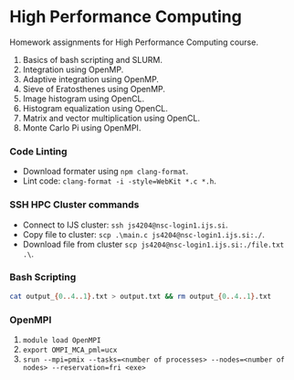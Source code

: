 # High Performance Computing
Homework assignments for High Performance Computing course.
1. Basics of bash scripting and SLURM.
2. Integration using OpenMP.
3. Adaptive integration using OpenMP.
4. Sieve of Eratosthenes using OpenMP.
5. Image histogram using OpenCL.
6. Histogram equalization using OpenCL.
7. Matrix and vector multiplication using OpenCL.
8. Monte Carlo Pi using OpenMPI.

### Code Linting
- Download formater using `npm clang-format`.
- Lint code: `clang-format -i -style=WebKit *.c *.h`.

### SSH HPC Cluster commands
- Connect to IJS cluster: `ssh js4204@nsc-login1.ijs.si`.
- Copy file to cluster: `scp .\main.c js4204@nsc-login1.ijs.si:./`.
- Download file from cluster `scp js4204@nsc-login1.ijs.si:./file.txt .\`.


### Bash Scripting
```bash
cat output_{0..4..1}.txt > output.txt && rm output_{0..4..1}.txt
```

### OpenMPI
1. `module load OpenMPI`
2. `export OMPI_MCA_pml=ucx`
3. `srun --mpi=pmix --tasks=<number of processes> --nodes=<number of nodes> --reservation=fri <exe>`
